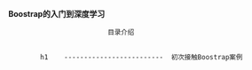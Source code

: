 **Boostrap的入门到深度学习**

                             目录介绍
                             
                             
			h1    -------------------------  初次接触Boostrap案例